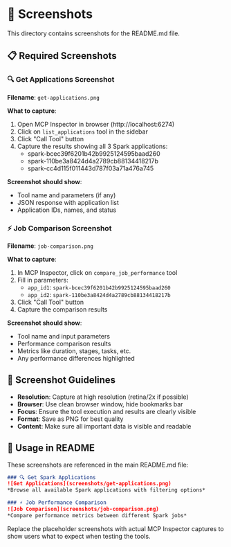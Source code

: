 # 📸 Screenshots

This directory contains screenshots for the README.md file.

## 📋 Required Screenshots

### 🔍 Get Applications Screenshot
**Filename**: `get-applications.png`

**What to capture**:
1. Open MCP Inspector in browser (http://localhost:6274)
2. Click on `list_applications` tool in the sidebar
3. Click "Call Tool" button
4. Capture the results showing all 3 Spark applications:
   - spark-bcec39f6201b42b9925124595baad260
   - spark-110be3a8424d4a2789cb88134418217b
   - spark-cc4d115f011443d787f03a71a476a745

**Screenshot should show**:
- Tool name and parameters (if any)
- JSON response with application list
- Application IDs, names, and status

### ⚡ Job Comparison Screenshot
**Filename**: `job-comparison.png`

**What to capture**:
1. In MCP Inspector, click on `compare_job_performance` tool
2. Fill in parameters:
   - `app_id1`: `spark-bcec39f6201b42b9925124595baad260`
   - `app_id2`: `spark-110be3a8424d4a2789cb88134418217b`
3. Click "Call Tool" button
4. Capture the comparison results

**Screenshot should show**:
- Tool name and input parameters
- Performance comparison results
- Metrics like duration, stages, tasks, etc.
- Any performance differences highlighted

## 🎯 Screenshot Guidelines

- **Resolution**: Capture at high resolution (retina/2x if possible)
- **Browser**: Use clean browser window, hide bookmarks bar
- **Focus**: Ensure the tool execution and results are clearly visible
- **Format**: Save as PNG for best quality
- **Content**: Make sure all important data is visible and readable

## 📝 Usage in README

These screenshots are referenced in the main README.md file:

```markdown
### 🔍 Get Spark Applications
![Get Applications](screenshots/get-applications.png)
*Browse all available Spark applications with filtering options*

### ⚡ Job Performance Comparison
![Job Comparison](screenshots/job-comparison.png)
*Compare performance metrics between different Spark jobs*
```

Replace the placeholder screenshots with actual MCP Inspector captures to show users what to expect when testing the tools.
